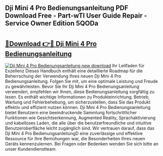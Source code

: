 ## Dji Mini 4 Pro Bedienungsanleitung PDF Download Free - Part-wTI User Guide Repair - Service Owner Edition 5QODa

# <h2><a href="http://df2pdy.blite.top/?on=Dji+Mini+4+Pro+Bedienungsanleitung">🔗Download 👉🔴 Dji Mini 4 Pro Bedienungsanleitung</a></h2>

[![Dji Mini 4 Pro Bedienungsanleitung new download](https://i.imgur.com/lujVjoI.png)](http://df2pdy.blite.top/?on=Dji+Mini+4+Pro+Bedienungsanleitung)
Ihr Leitfaden für Exzellenz Dieses Handbuch enthält eine detaillierte Roadmap für die Beherrschung der Verwendung Ihres neuen Dji Mini 4 Pro Bedienungsanleitung. Folgen Sie mit, um eine optimale Leistung und Freude zu gewährleisten. Bevor Sie Ihr Dji Mini 4 Pro Bedienungsanleitung verwenden, empfehlen wir Ihnen, diese Bedienungsanleitung sorgfältig zu lesen. Es enthält wichtige Informationen zu Produkteinrichtung, Betrieb, Wartung und Fehlerbehebung, um sicherzustellen, dass Sie das Produkt effektiv und effizient nutzen können. Dji Mini 4 Pro Bedienungsanleitung bietet Benutzern eine beeindruckende Sammlung fortschrittlicher Funktionen wie Gesichtserkennung, Augmented Reality, Sprachaktivierung und kabelloses Laden, die alle über die benutzerfreundliche und intuitive Benutzeroberfläche leicht zugänglich sind. Wir vertrauen darauf, dass das Dji Mini 4 Pro BedienungsanleitungD eine zuverlässige und effektive Ressource für Ihre Bemühungen war, die Besonderheiten Ihres neuen Geräts kennenzulernen. Bei Fragen oder Bedenken wenden Sie sich bitte an unser Kundendienstteam.
